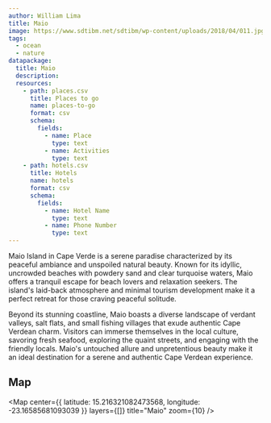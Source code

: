 ```yaml
---
author: William Lima
title: Maio
image: https://www.sdtibm.net/sdtibm/wp-content/uploads/2018/04/011.jpg
tags:
  - ocean
  - nature
datapackage:
  title: Maio
  description:
  resources:
    - path: places.csv
      title: Places to go
      name: places-to-go
      format: csv
      schema:
        fields:
          - name: Place
            type: text
          - name: Activities
            type: text
    - path: hotels.csv
      title: Hotels
      name: hotels
      format: csv
      schema:
        fields:
          - name: Hotel Name
            type: text
          - name: Phone Number
            type: text
---
```


Maio Island in Cape Verde is a serene paradise characterized by its peaceful ambiance and unspoiled natural beauty. Known for its idyllic, uncrowded beaches with powdery sand and clear turquoise waters, Maio offers a tranquil escape for beach lovers and relaxation seekers. The island's laid-back atmosphere and minimal tourism development make it a perfect retreat for those craving peaceful solitude.

Beyond its stunning coastline, Maio boasts a diverse landscape of verdant valleys, salt flats, and small fishing villages that exude authentic Cape Verdean charm. Visitors can immerse themselves in the local culture, savoring fresh seafood, exploring the quaint streets, and engaging with the friendly locals. Maio's untouched allure and unpretentious beauty make it an ideal destination for a serene and authentic Cape Verdean experience.

## Map

<Map
center={{
  latitude: 15.216321082473568,
  longitude: -23.16585681093039
}}
layers={[]}
title="Maio"
zoom={10}
/>

